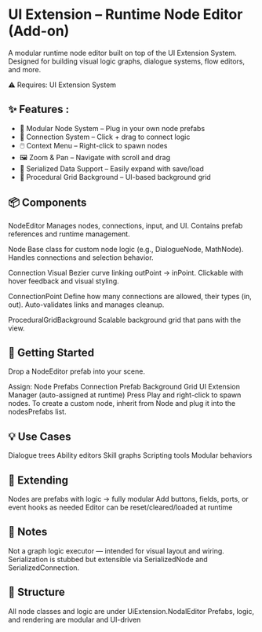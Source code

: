 # UI Extension – Runtime Node Editor (Add-on)
A modular runtime node editor built on top of the UI Extension System. Designed for building visual logic graphs, dialogue systems, flow editors, and more.

⚠️ Requires: UI Extension System

## ✨ Features : 
- 🧱 Modular Node System – Plug in your own node prefabs
- 🔌 Connection System – Click + drag to connect logic
- 🖱️ Context Menu – Right-click to spawn nodes
- 🖼️ Zoom & Pan – Navigate with scroll and drag
- 🧩 Serialized Data Support – Easily expand with save/load
- 🎨 Procedural Grid Background – UI-based background grid

## 📦 Components
NodeEditor
Manages nodes, connections, input, and UI.
Contains prefab references and runtime management.

Node
Base class for custom node logic (e.g., DialogueNode, MathNode).
Handles connections and selection behavior.

Connection
Visual Bezier curve linking outPoint → inPoint.
Clickable with hover feedback and visual styling.

ConnectionPoint
Define how many connections are allowed, their types (in, out).
Auto-validates links and manages cleanup.

ProceduralGridBackground
Scalable background grid that pans with the view.

## 🚀 Getting Started
Drop a NodeEditor prefab into your scene.

Assign:
Node Prefabs
Connection Prefab
Background Grid
UI Extension Manager (auto-assigned at runtime)
Press Play and right-click to spawn nodes.
To create a custom node, inherit from Node and plug it into the nodesPrefabs list.

## 💡 Use Cases
Dialogue trees
Ability editors
Skill graphs
Scripting tools
Modular behaviors

## 🧩 Extending
Nodes are prefabs with logic → fully modular
Add buttons, fields, ports, or event hooks as needed
Editor can be reset/cleared/loaded at runtime

## 📝 Notes
Not a graph logic executor — intended for visual layout and wiring.
Serialization is stubbed but extensible via SerializedNode and SerializedConnection.

## 📂 Structure
All node classes and logic are under UiExtension.NodalEditor
Prefabs, logic, and rendering are modular and UI-driven
